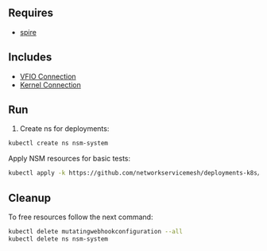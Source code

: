 ## Requires

- [spire](../spire)

## Includes

- [VFIO Connection](../use-cases/Vfio2Noop)
- [Kernel Connection](../use-cases/SriovKernel2Noop)

## Run

1. Create ns for deployments:
```bash
kubectl create ns nsm-system
```

Apply NSM resources for basic tests:
```bash
kubectl apply -k https://github.com/networkservicemesh/deployments-k8s/examples/sriov?ref=2bd1fcd6edc3ea4fef59da0b757417d3d55dfb0f
```

## Cleanup

To free resources follow the next command:
```bash
kubectl delete mutatingwebhookconfiguration --all
kubectl delete ns nsm-system
```

